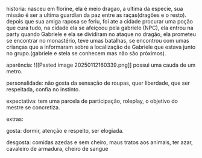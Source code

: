 historia: nasceu em florine, ela é meio dragao, a ultima da especie, sua missão é ser a ultima guardian da paz entre as raças(dragões e o resto). depois que sua amiga raposa se feriu, foi ate a cidade procurar uma poção que cura tudo, na cidade ela se afeiçoou pela gabriele (NPC), ela entrou na party quando Gabriele e ela se dividiram no ataque no dragão, ela prometeu se encontrar no monastério, teve umas batalhas, se encontrou com umas crianças que a informaram sobre a localização de Gabriele que estava junto no grupo.(gabriele e stela se conhecem mas não são próximos).

aparência: 
![[Pasted image 20250112160339.png]]
possui uma cauda de um metro.

personalidade: não gosta da sensação de roupas, quer liberdade, que ser respeitada, confia no instinto.

expectativa: tem uma parcela de participação, roleplay, o objetivo do mestre se concretiza.

extras:

gosta:
dormir, atenção e respeito, ser elogiada.

desgosta:
comidas azedas e sem cheiro, maus tratos aos animais, ter azar, cavaleiro de armadura, cheiro de sangue
